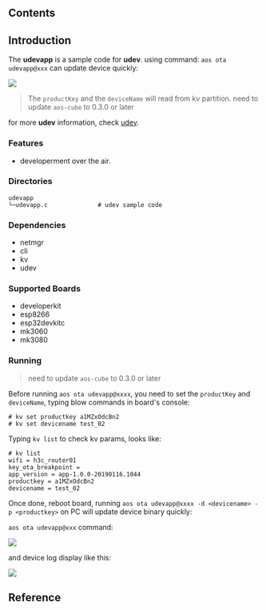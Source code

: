 ## Contents

## Introduction

The **udevapp** is a sample code for **udev**. using command: `aos ota udevapp@xxx` can update device quickly:

![](https://img.alicdn.com/tfs/TB1GINADwTqK1RjSZPhXXXfOFXa-919-571.gif)

> The `productKey` and the `deviceName` will read from kv partition.
> need to update `aos-cube` to 0.3.0 or later

for more **udev** information, check [udev](../../middleware/uagent/udev).

### Features

- developerment over the air.

### Directories

```
udevapp
└─udevapp.c              # udev sample code
```

### Dependencies

- netmgr
- cli
- kv
- udev

### Supported Boards

- developerkit
- esp8266
- esp32devkitc
- mk3060
- mk3080

### Running

> need to update `aos-cube` to 0.3.0 or later

Before running `aos ota udevapp@xxxx`, you need to set the `productKey` and `deviceName`, typing blow commands in board's console:

```
# kv set productkey a1MZxOdcBn2
# kv set devicename test_02
```

Typing `kv list` to check kv params, looks like:

```
# kv list
wifi = h3c_router01
key_ota_breakpoint =
app_version = app-1.0.0-20190116.1044
productkey = a1MZxOdcBn2
devicename = test_02
```

Once done, reboot board, running `aos ota udevapp@xxxx -d <devicename> -p <productkey>` on PC will update device binary quickly:

`aos ota udevapp@xxx` command:

![](https://img.alicdn.com/tfs/TB1GINADwTqK1RjSZPhXXXfOFXa-919-571.gif)

and device log display like this:

![](https://img.alicdn.com/tfs/TB1ZohLDAzoK1RjSZFlXXai4VXa-926-571.gif)

## Reference

